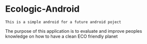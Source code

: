 # Ecologic-Android

    This is a simple android for a future android poject
The purpose of this application is to evaluate and improve peoples knowledge on how to have a clean ECO friendly planet
